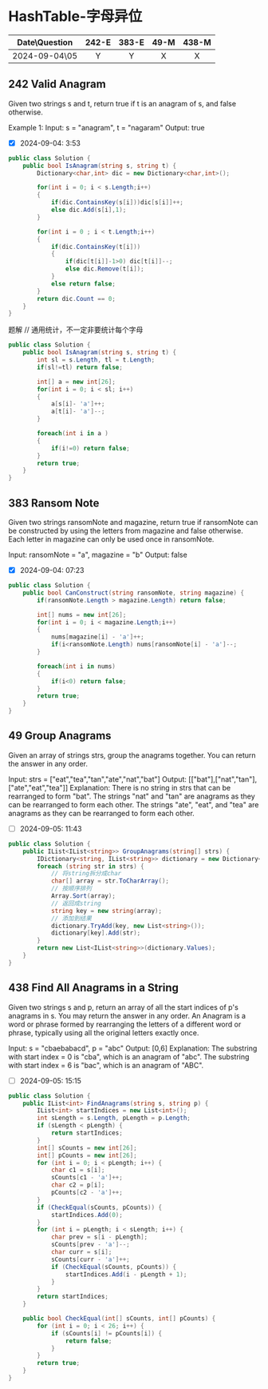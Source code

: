 # HashTable-字母异位

|Date\Question|242-E|383-E|49-M|438-M|
|:----:|:----:|:----:|:----:|:----:|
|2024-09-04\05|Y|Y|X|X|

## 242 Valid Anagram
Given two strings s and t, return true if t is an anagram of s, and false otherwise.

Example 1:
Input: s = "anagram", t = "nagaram"
Output: true

- [X] 2024-09-04: 3:53

```c#
public class Solution {
    public bool IsAnagram(string s, string t) {
        Dictionary<char,int> dic = new Dictionary<char,int>();

        for(int i = 0; i < s.Length;i++)
        {
            if(dic.ContainsKey(s[i]))dic[s[i]]++;
            else dic.Add(s[i],1);
        }

        for(int i = 0 ; i < t.Length;i++)
        {
            if(dic.ContainsKey(t[i]))
            {
                if(dic[t[i]]-1>0) dic[t[i]]--;
                else dic.Remove(t[i]);
            }
            else return false;
        }
        return dic.Count == 0;
    }
}
```
题解
// 通用统计，不一定非要统计每个字母
```C#
public class Solution {
    public bool IsAnagram(string s, string t) {
        int sl = s.Length, tl = t.Length;
        if(sl!=tl) return false;

        int[] a = new int[26];
        for(int i = 0; i < sl; i++)
        {
            a[s[i]- 'a']++;
            a[t[i]- 'a']--;
        }

        foreach(int i in a )
        {
            if(i!=0) return false;
        }
        return true;
    }
}
```

## 383 Ransom Note
Given two strings ransomNote and magazine, return true if ransomNote can be constructed by using the letters from magazine and false otherwise.
Each letter in magazine can only be used once in ransomNote.

Input: ransomNote = "a", magazine = "b"
Output: false

- [X] 2024-09-04: 07:23

```c#
public class Solution {
    public bool CanConstruct(string ransomNote, string magazine) {
        if(ransomNote.Length > magazine.Length) return false;

        int[] nums = new int[26];
        for(int i = 0; i < magazine.Length;i++)
        {
            nums[magazine[i] - 'a']++;
            if(i<ransomNote.Length) nums[ransomNote[i] - 'a']--;
        }

        foreach(int i in nums)
        {
            if(i<0) return false;
        }
        return true;
    }
}
```

## 49 Group Anagrams
Given an array of strings strs, group the anagrams together. You can return the answer in any order.

Input: strs = ["eat","tea","tan","ate","nat","bat"]
Output: [["bat"],["nat","tan"],["ate","eat","tea"]]
Explanation:
There is no string in strs that can be rearranged to form "bat".
The strings "nat" and "tan" are anagrams as they can be rearranged to form each other.
The strings "ate", "eat", and "tea" are anagrams as they can be rearranged to form each other.

- [ ] 2024-09-05: 11:43

```c#
public class Solution {
    public IList<IList<string>> GroupAnagrams(string[] strs) {
        IDictionary<string, IList<string>> dictionary = new Dictionary<string, IList<string>>();
        foreach (string str in strs) {
            // 将string拆分成char
            char[] array = str.ToCharArray();
            // 按顺序排列
            Array.Sort(array);
            // 返回成string
            string key = new string(array);
            // 添加到结果
            dictionary.TryAdd(key, new List<string>());
            dictionary[key].Add(str);
        }
        return new List<IList<string>>(dictionary.Values);
    }
}
```
## 438 Find All Anagrams in a String
Given two strings s and p, return an array of all the start indices of p's anagrams in s. You may return the answer in any order.
An Anagram is a word or phrase formed by rearranging the letters of a different word or phrase, typically using all the original letters exactly once.

Input: s = "cbaebabacd", p = "abc"
Output: [0,6]
Explanation:
The substring with start index = 0 is "cba", which is an anagram of "abc".
The substring with start index = 6 is "bac", which is an anagram of "ABC".

- [ ] 2024-09-05: 15:15

```c#
public class Solution {
    public IList<int> FindAnagrams(string s, string p) {
        IList<int> startIndices = new List<int>();
        int sLength = s.Length, pLength = p.Length;
        if (sLength < pLength) {
            return startIndices;
        }
        int[] sCounts = new int[26];
        int[] pCounts = new int[26];
        for (int i = 0; i < pLength; i++) {
            char c1 = s[i];
            sCounts[c1 - 'a']++;
            char c2 = p[i];
            pCounts[c2 - 'a']++;
        }
        if (CheckEqual(sCounts, pCounts)) {
            startIndices.Add(0);
        }
        for (int i = pLength; i < sLength; i++) {
            char prev = s[i - pLength];
            sCounts[prev - 'a']--;
            char curr = s[i];
            sCounts[curr - 'a']++;
            if (CheckEqual(sCounts, pCounts)) {
                startIndices.Add(i - pLength + 1);
            }
        }
        return startIndices;
    }

    public bool CheckEqual(int[] sCounts, int[] pCounts) {
        for (int i = 0; i < 26; i++) {
            if (sCounts[i] != pCounts[i]) {
                return false;
            }
        }
        return true;
    }
}
```

